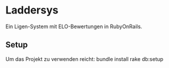 # Laddersys

Ein Ligen-System mit ELO-Bewertungen in RubyOnRails. 

## Setup
Um das Projekt zu verwenden reicht:
    bundle install
    rake db:setup


